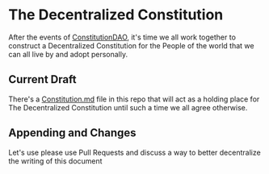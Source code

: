 # The Decentralized Constitution
After the events of [ConstitutionDAO](https://www.constitutiondao.com/), it's time we all work together to construct a Decentralized Constitution for the People of the world that we can all live by and adopt personally.

## Current Draft
There's a [Constitution.md](https://github.com/markthepixel/decentralized-constitution/blob/main/Constitution.md) file in this repo that will act as a holding place for The Decentralized Constitution until such a time we all agree otherwise.

## Appending and Changes
Let's use please use Pull Requests and discuss a way to better decentralize the writing of this document
